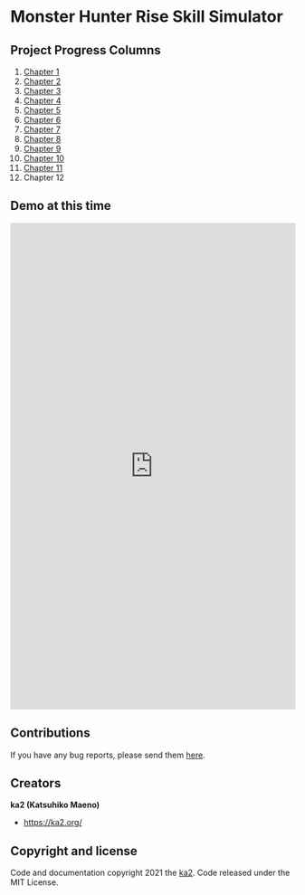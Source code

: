 # Monster Hunter Rise Skill Simulator

## Project Progress Columns

1. [Chapter 1](https://ka2.org/lets-create-a-skill-simulator-for-monster-hunter-rise)
1. [Chapter 2](https://ka2.org/mhrise-skill-simulator-creation-chapter-2)
1. [Chapter 3](https://ka2.org/mhrise-skill-simulator-creation-chapter-3)
1. [Chapter 4](https://ka2.org/mhrise-skill-simulator-creation-chapter-4)
1. [Chapter 5](https://ka2.org/mhrise-skill-simulator-creation-chapter-5)
1. [Chapter 6](https://ka2.org/mhrise-skill-simulator-creation-chapter-6)
1. [Chapter 7](https://ka2.org/mhrise-skill-simulator-creation-chapter-7)
1. [Chapter 8](https://ka2.org/mhrise-skill-simulator-creation-chapter-8)
1. [Chapter 9](https://ka2.org/mhrise-skill-simulator-creation-chapter-9)
1. [Chapter 10](https://ka2.org/mhrise-skill-simulator-creation-chapter-10)
1. [Chapter 11](https://ka2.org/mhrise-skill-simulator-creation-chapter-11)
1. Chapter 12

## Demo at this time

<iframe src="https://ka2.org/mhr/v0.1.6/" width="100%" height="860" frameBorder="0" marginHeight="0" marginWidth="0"></iframe>

## Contributions

If you have any bug reports, please send them [here](https://github.com/ka215/mhr-skill-simulator/issues).

## Creators

**ka2 (Katsuhiko Maeno)**

- <https://ka2.org/>

## Copyright and license

Code and documentation copyright 2021 the [ka2](https://ka2.org/). Code released under the MIT License.

